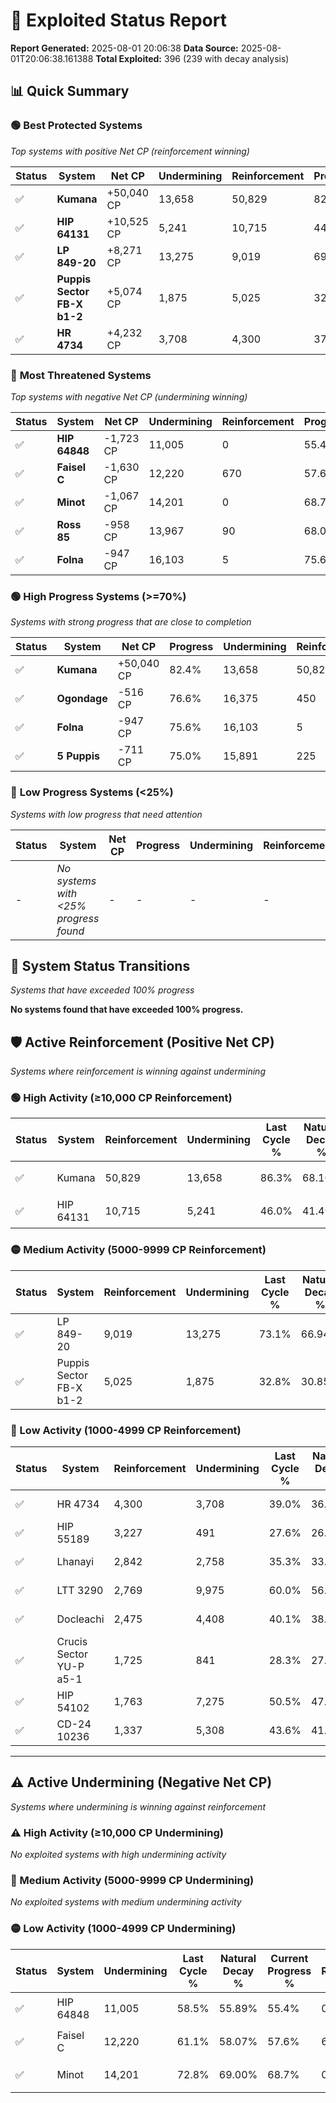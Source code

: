 # 🌟 Exploited Status Report

**Report Generated:** 2025-08-01 20:06:38
**Data Source:** 2025-08-01T20:06:38.161388
**Total Exploited:** 396 (239 with decay analysis)

## 📊 Quick Summary

### 🟢 **Best Protected Systems**
*Top systems with positive Net CP (reinforcement winning)*

| Status | System | Net CP | Undermining | Reinforcement | Progress |
|--------|--------|--------|-------------|---------------|----------|
| ✅ | **Kumana** | +50,040 CP | 13,658 | 50,829 | 82.4% |
| ✅ | **HIP 64131** | +10,525 CP | 5,241 | 10,715 | 44.5% |
| ✅ | **LP 849-20** | +8,271 CP | 13,275 | 9,019 | 69.3% |
| ✅ | **Puppis Sector FB-X b1-2** | +5,074 CP | 1,875 | 5,025 | 32.3% |
| ✅ | **HR 4734** | +4,232 CP | 3,708 | 4,300 | 37.9% |

### 🔴 **Most Threatened Systems**
*Top systems with negative Net CP (undermining winning)*

| Status | System | Net CP | Undermining | Reinforcement | Progress |
|--------|--------|--------|-------------|---------------|----------|
| ✅ | **HIP 64848** | -1,723 CP | 11,005 | 0 | 55.4% |
| ✅ | **Faisel C** | -1,630 CP | 12,220 | 670 | 57.6% |
| ✅ | **Minot** | -1,067 CP | 14,201 | 0 | 68.7% |
| ✅ | **Ross 85** | -958 CP | 13,967 | 90 | 68.0% |
| ✅ | **Folna** | -947 CP | 16,103 | 5 | 75.6% |

### 🟢 **High Progress Systems (>=70%)**
*Systems with strong progress that are close to completion*

| Status | System | Net CP | Progress | Undermining | Reinforcement |
|--------|--------|--------|----------|-------------|---------------|
| ✅ | **Kumana** | +50,040 CP | 82.4% | 13,658 | 50,829 |
| ✅ | **Ogondage** | -516 CP | 76.6% | 16,375 | 450 |
| ✅ | **Folna** | -947 CP | 75.6% | 16,103 | 5 |
| ✅ | **5 Puppis** | -711 CP | 75.0% | 15,891 | 225 |

### 🔴 **Low Progress Systems (<25%)**
*Systems with low progress that need attention*

| Status | System | Net CP | Progress | Undermining | Reinforcement |
|--------|--------|--------|----------|-------------|---------------|
| - | *No systems with <25% progress found* | - | - | - | - |
## 🔄 System Status Transitions
*Systems that have exceeded 100% progress*

**No systems found that have exceeded 100% progress.**

## 🛡️ Active Reinforcement (Positive Net CP)
*Systems where reinforcement is winning against undermining*

### 🟢 High Activity (≥10,000 CP Reinforcement)

| Status | System | Reinforcement | Undermining | Last Cycle % | Natural Decay % | Current Progress % | Current CP | Net CP | Activity |
|--------|--------|---------------|-------------|--------------|-----------------|-------------------|------------|--------|----------|
| ✅ | Kumana | 50,829 | 13,658 | 86.3% | 68.10% | 82.4% | 288,400 | +50,040 | 🟢 High Reinforcement |
| ✅ | HIP 64131 | 10,715 | 5,241 | 46.0% | 41.49% | 44.5% | 155,750 | +10,525 | 🟢 High Reinforcement |

### 🟡 Medium Activity (5000-9999 CP Reinforcement)

| Status | System | Reinforcement | Undermining | Last Cycle % | Natural Decay % | Current Progress % | Current CP | Net CP | Activity |
|--------|--------|---------------|-------------|--------------|-----------------|-------------------|------------|--------|----------|
| ✅ | LP 849-20 | 9,019 | 13,275 | 73.1% | 66.94% | 69.3% | 242,549 | +8,271 | 🟡 Medium Reinforcement |
| ✅ | Puppis Sector FB-X b1-2 | 5,025 | 1,875 | 32.8% | 30.85% | 32.3% | 113,049 | +5,074 | 🟡 Medium Reinforcement |

### 🔴 Low Activity (1000-4999 CP Reinforcement)

| Status | System | Reinforcement | Undermining | Last Cycle % | Natural Decay % | Current Progress % | Current CP | Net CP | Activity |
|--------|--------|---------------|-------------|--------------|-----------------|-------------------|------------|--------|----------|
| ✅ | HR 4734 | 4,300 | 3,708 | 39.0% | 36.69% | 37.9% | 132,650 | +4,232 | 🔵 Low Reinforcement |
| ✅ | HIP 55189 | 3,227 | 491 | 27.6% | 26.53% | 27.5% | 96,250 | +3,391 | 🔵 Low Reinforcement |
| ✅ | Lhanayi | 2,842 | 2,758 | 35.3% | 33.69% | 34.5% | 120,749 | +2,842 | 🔵 Low Reinforcement |
| ✅ | LTT 3290 | 2,769 | 9,975 | 60.0% | 56.46% | 57.1% | 199,850 | +2,242 | 🔵 Low Reinforcement |
| ✅ | Docleachi | 2,475 | 4,408 | 40.1% | 38.19% | 38.8% | 135,799 | +2,147 | 🔵 Low Reinforcement |
| ✅ | Crucis Sector YU-P a5-1 | 1,725 | 841 | 28.3% | 27.57% | 28.1% | 98,350 | +1,845 | 🔵 Low Reinforcement |
| ✅ | HIP 54102 | 1,763 | 7,275 | 50.5% | 47.99% | 48.4% | 169,400 | +1,447 | 🔵 Low Reinforcement |
| ✅ | CD-24 10236 | 1,337 | 5,308 | 43.6% | 41.77% | 42.1% | 147,350 | +1,161 | 🔵 Low Reinforcement |


---

## ⚠️ Active Undermining (Negative Net CP)
*Systems where undermining is winning against reinforcement*

### ⚠️ High Activity (≥10,000 CP Undermining)

*No exploited systems with high undermining activity*

### 🔶 Medium Activity (5000-9999 CP Undermining)

*No exploited systems with medium undermining activity*

### 🟡 Low Activity (1000-4999 CP Undermining)

| Status | System | Undermining | Last Cycle % | Natural Decay % | Current Progress % | Reinforcement | Current CP | Net CP | Activity |
|--------|--------|-------------|--------------|-----------------|-------------------|---------------|------------|--------|----------|
| ✅ | HIP 64848 | 11,005 | 58.5% | 55.89% | 55.4% | 0 | 193,899 | -1,723 | 🟡 Low Undermining |
| ✅ | Faisel C | 12,220 | 61.1% | 58.07% | 57.6% | 670 | 201,600 | -1,630 | 🟡 Low Undermining |
| ✅ | Minot | 14,201 | 72.8% | 69.00% | 68.7% | 0 | 240,450 | -1,067 | 🟡 Low Undermining |
